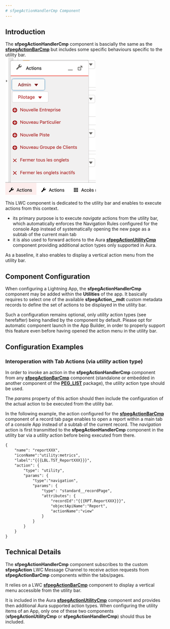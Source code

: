```yaml
---
# sfpegActionHandlerCmp Component
---
```


## Introduction

The **sfpegActionHandlerCmp** component is bascially the same as the **[sfpegActionBarCmp](/help/sfpegActionBarCmp.md)** 
but includes some specific behaviours specific to the utility bar.<br/>
![Action utility](/media/sfpegActionUtility.png) 

This LWC component is dedicated to the utility bar and enables to execute actions from this context.
* its primary purpose is to execute _navigate_ actions from the utility bar, which
automatically enforces the Navigation Rules configured for the console App
instead of systematically opening the new page as a subtab of the current main tab
* it is also used to forward actions to the Aura **[sfpegActionUtilityCmp](/help/sfpegActionUtilityCmp.md)**
component providing additional action types only supported in Aura.

As a baseline, it also enables to display a vertical action menu from the utility bar. 


## Component Configuration

When configuring a Lightning App, the **sfpegActionHandlerCmp** component may be added within the 
**Utilities** of the app. It basically requires to select one of the available **sfpegAction__mdt** 
custom metadata records to define the set of actions to be displayed in the utility bar.

Such a configuration remains optional, only _utility_ action types (see herefafter) being handled by
the component by default. Please opt for automatic component launch in the App Builder, in order to
properly support this feature even before having opened the action menu in the utility bar.


## Configuration Examples

### Interoperation with Tab Actions (via _utility_ action type)

In order to invoke an action in the **sfpegActionHandlerCmp** component from any
**[sfpegActionBarCmp](/help/sfpegActionBarCmp.md)** component (standalone or embedded in another
component of the **[PEG_LIST](https://github.com/pegros/PEG_LIST)**  package),
the _utility_ action type should be used.

The _params_ property of this action should then include the configuration of the actual action
to be executed from the utility bar.

In the following example, the action configured for the **[sfpegActionBarCmp](/help/sfpegActionBarCmp.md)** 
component of a record tab page enables to open a report within a main tab of a console App instead
of a subtab of the current record. The _navigation_ action is first transmitted to the
**sfpegActionHandlerCmp** component in the utility bar via a _utility_ action before being executed from there.

```
{
    "name": "reportXXX",
    "iconName":"utility:metrics",
    "label":"{{{LBL.TST_ReportXXX}}}",
    "action": {
        "type": "utility",
        "params": {
            "type":"navigation",
            "params": {
                "type": "standard__recordPage",
                "attributes": {
                    "recordId":"{{{RPT.ReportXXX}}}",
                    "objectApiName":"Report",
                    "actionName":"view"
                }
            }
        }
    }
}
```

## Technical Details

The **sfpegActionHandlerCmp** component subscribes to the custom **sfpegAction** LWC Message Channel to
receive action requests from **sfpegActionBarCmp** components within the tabs/pages.

It relies on a LWC **[sfpegActionBarCmp](/help/sfpegActionBarCmp.md)** component to display a vertical
menu accessible from the utility bar.

It is included in the Aura **[sfpegActionUtilityCmp](/help/sfpegActionUtilityCmp.md)** component
and provides then additional Aura supported action types. When configuring the utility items of an App,
only one of these two components (**sfpegActionUtilityCmp** or **sfpegActionHandlerCmp**) should thus be
included.
